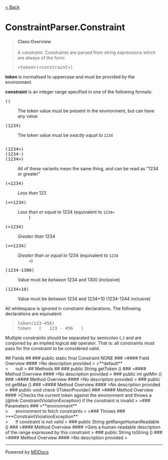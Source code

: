 [< Back](../README.md)
# ConstraintParser.Constraint #
>#### Class Overview ####
>A constraint. Constraints are parsed from string expressions which are
 always of the form:
 
 <blockquote><pre>&lt;token&gt;(&lt;constraint&gt;)</pre></blockquote>
 
 <p><b>token</b> is normalised to uppercase and must be provided by the
 environment.</p>
 
 <p><b>constraint</b> is an integer range specified in one of the
 following formats:

 <dl>
   <dt><pre>()</pre></dt>
   <dd>The token value must be present in the environment, but can have
     any value</dd>
   <dt><pre>(1234)</pre></dt>
   <dd>The token value must be <em>exactly equal to </em> <code>1234
   </code></dd>
   <dt><pre>(1234+)
(1234-)
(1234&gt;)
</pre></dt>
   <dd>All of these variants mean the same thing, and can be read as "1234
     or greater"</dd>
   <dt><pre>(&lt;1234)</pre></dt>
   <dd><em>Less than</em> 123</dd>
   <dt><pre>(&lt;=1234)</pre></dt>
   <dd><em>Less than or equal to</em> 1234 (equivalent to <code>1234&lt;
     </code>)</dd>
   <dt><pre>(&gt;1234)</pre></dt>
   <dd><em>Greater than</em> 1234</dd>
   <dt><pre>(&gt;=1234)</pre></dt>
   <dd><em>Greater than or equal to</em> 1234 (equivalent to <code>1234
     &gt;</code>)</dd>
   <dt><pre>(1234-1300)</pre></dt>
   <dd>Value must be <em>between</em> 1234 and 1300 (inclusive)</dd> 
   <dt><pre>(1234+10)</pre></dt>
   <dd>Value must be <em>between</em> 1234 and 1234+10 (1234-1244
     inclusive)</dd>
 </dl>
 
 <p>All whitespace is ignored in constraint declarations. The following
 declarations are equivalent:</p>
 
 <blockquote><pre>token(123-456)
token   (   123 - 456   )</pre></blockquote>

 <p>Multiple constraints should be separated by semicolon (<code>;</code>)
 and are conjoined by an implied logical <code>AND</code> operator. That
 is: all constraints must pass for the constraint to be considered valid.
 </p>
## Fields ##
### public static final Constraint NONE ###
>#### Field Overview ####
>No description provided
>
>**default**<br />
>&nbsp;&nbsp;&nbsp;&nbsp;&nbsp;&nbsp;null
>
## Methods ##
### public String getToken () ###
>#### Method Overview ####
>No description provided
>
### public int getMin () ###
>#### Method Overview ####
>No description provided
>
### public int getMax () ###
>#### Method Overview ####
>No description provided
>
### public void check (ITokenProvider) ###
>#### Method Overview ####
>Checks the current token against the environment and throws a
 {@link ConstraintViolationException} if the constraint is invalid
>
>### Parameters ###
>**environment**<br />
>&nbsp;&nbsp;&nbsp;&nbsp;&nbsp;&nbsp;environment to fetch constraints
>
>### Throws ###
>**ConstraintViolationException**<br />
>&nbsp;&nbsp;&nbsp;&nbsp;&nbsp;&nbsp;if constraint is not valid
>
### public String getRangeHumanReadable () ###
>#### Method Overview ####
>Gets a human-readable description of the range expressed by this
 constraint
>
### public String toString () ###
>#### Method Overview ####
>No description provided
>

---
Powered by [MDDocs](https://github.com/VRCube/MDDocs)